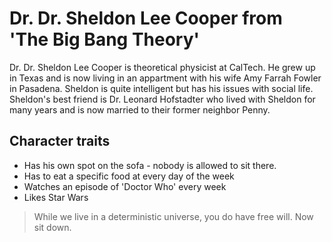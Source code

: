 # Dr. Dr. Sheldon Lee Cooper from 'The Big Bang Theory'

Dr. Dr. Sheldon Lee Cooper is theoretical physicist at CalTech.
He grew up in Texas and is now living in an appartment with his wife Amy Farrah Fowler in Pasadena.
Sheldon is quite intelligent but has his issues with social life.
Sheldon's best friend is Dr. Leonard Hofstadter who lived with Sheldon for many years and is now married to their former neighbor Penny.

## Character traits
* Has his own spot on the sofa - nobody is allowed to sit there.
* Has to eat a specific food at every day of the week
* Watches an episode of 'Doctor Who' every week
* Likes Star Wars



>While we live in a deterministic universe, you do have free will. Now sit down.
